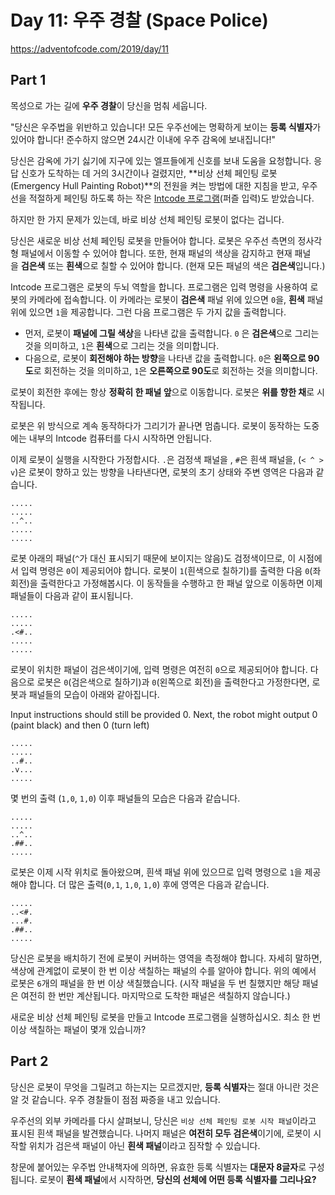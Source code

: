 # Day 11: 우주 경찰 (Space Police)
<https://adventofcode.com/2019/day/11>

## Part 1
목성으로 가는 길에 **우주 경찰**이 당신을 멈춰 세웁니다.

"당신은 우주법을 위반하고 있습니다! 모든 우주선에는 명확하게 보이는 **등록 식별자**가 있어야 합니다! 준수하지 않으면 24시간 이내에 우주 감옥에 보내집니다!"

당신은 감옥에 가기 싫기에 지구에 있는 엘프들에게 신호를 보내 도움을 요청합니다. 응답 신호가 도착하는 데 거의 3시간이나 걸렸지만, **비상 선체 페인팅 로봇(Emergency Hull Painting Robot)**의 전원을 켜는 방법에 대한 지침을 받고, 우주선을 적절하게 페인팅 하도록 하는 작은 [Intcode 프로그램](../day9)(퍼즐 입력)도 받았습니다.

하지만 한 가지 문제가 있는데, 바로 비상 선체 페인팅 로봇이 없다는 겁니다.

당신은 새로운 비상 선체 페인팅 로봇을 만들어야 합니다. 로봇은 우주선 측면의 정사각형 패널에서 이동할 수 있어야 합니다. 또한, 현재 패널의 색상을 감지하고 현재 패널을 **검은색** 또는 **흰색**으로 칠할 수 있어야 합니다. (현재 모든 패널의 색은 **검은색**입니다.)

Intcode 프로그램은 로봇의 두뇌 역할을 합니다. 프로그램은 입력 명령을 사용하여 로봇의 카메라에 접속합니다. 이 카메라는 로봇이 **검은색** 패널 위에 있으면 `0`을, **흰색** 패널 위에 있으면 `1`을 제공합니다. 그런 다음 프로그램은 두 가지 값을 출력합니다.

- 먼저, 로봇이 **패널에 그릴 색상**을 나타낸 값을 출력합니다. `0` 은 **검은색**으로 그리는 것을 의미하고, `1`은 **흰색**으로 그리는 것을 의미합니다.
- 다음으로, 로봇이 **회전해야 하는 방향**을 나타낸 값을 출력합니다. `0`은 **왼쪽으로 90도**로 회전하는 것을 의미하고, `1`은 **오른쪽으로 90도**로 회전하는 것을 의미합니다.

로봇이 회전한 후에는 항상 **정확히 한 패널 앞**으로 이동합니다. 로봇은 **위를 향한 채**로 시작됩니다.

로봇은 위 방식으로 계속 동작하다가 그리기가 끝나면 멈춥니다. 로봇이 동작하는 도중에는 내부의 Intcode 컴퓨터를 다시 시작하면 안됩니다.

이제 로봇이 실행을 시작한다 가정합시다. `.`은 검정색 패널을 , `#`은 흰색 패널을, (`< ^ > v`)은 로봇이 향하고 있는 방향을 나타낸다면, 로봇의 초기 상태와 주변 영역은 다음과 같습니다.

``` text
.....
.....
..^..
.....
.....
```

로봇 아래의 패널(`^`가 대신 표시되기 때문에 보이지는 않음)도 검정색이므로, 이 시점에서 입력 명령은 `0`이 제공되어야 합니다. 로봇이 `1`(흰색으로 칠하기)를 출력한 다음 `0`(좌회전)을 출력한다고 가정해봅시다. 이 동작들을 수행하고 한 패널 앞으로 이동하면 이제 패널들이 다음과 같이 표시됩니다.

``` text
.....
.....
.<#..
.....
.....
```

로봇이 위치한 패널이 검은색이기에, 입력 명령은 여전히 `0`으로 제공되어야 합니다. 다음으로 로봇은 `0`(검은색으로 칠하기)과 `0`(왼쪽으로 회전)을 출력한다고 가정한다면, 로봇과 패널들의 모습이 아래와 같아집니다.

Input instructions should still be provided 0. Next, the robot might output 0 (paint black) and then 0 (turn left)

``` text
.....
.....
..#..
.v...
.....
```

몇 번의 출력 (`1,0`, `1,0`) 이후 패널들의 모습은 다음과 같습니다.

``` text
.....
.....
..^..
.##..
.....
```

로봇은 이제 시작 위치로 돌아왔으며, 흰색 패널 위에 있으므로 입력 명령으로 `1`을 제공해야 합니다. 더 많은 출력(`0,1`, `1,0`, `1,0`) 후에 영역은 다음과 같습니다.

``` text
.....
..<#.
...#.
.##..
.....
```

당신은 로봇을 배치하기 전에 로봇이 커버하는 영역을 측정해야 합니다. 자세히 말하면, 색상에 관계없이 로봇이 한 번 이상 색칠하는 패널의 수를 알아야 합니다. 위의 예에서 로봇은 `6`개의 패널을 한 번 이상 색칠했습니다. (시작 패널을 두 번 칠했지만 해당 패널은 여전히 한 번만 계산됩니다. 마지막으로 도착한 패널은 색칠하지 않습니다.)

새로운 비상 선체 페인팅 로봇을 만들고 Intcode 프로그램을 실행하십시오. 최소 한 번 이상 색칠하는 패널이 몇개 있습니까?

## Part 2
당신은 로봇이 무엇을 그릴려고 하는지는 모르겠지만, **등록 식별자**는 절대 아니란 것은 알 것 같습니다. 우주 경찰들이 점점 짜증을 내고 있습니다.

우주선의 외부 카메라를 다시 살펴보니, 당신은 `비상 선체 페인팅 로봇 시작 패널`이라고 표시된 흰색 패널을 발견했습니다. 나머지 패널은 **여전히 모두 검은색**이기에, 로봇이 시작할 위치가 검은색 패널이 아닌 **흰색 패널**이라고 짐작할 수 있습니다.

창문에 붙어있는 우주법 안내책자에 의하면, 유효한 등록 식별자는 **대문자 8글자**로 구성됩니다. 로봇이 **흰색 패널**에서 시작하면, **당신의 선체에 어떤 등록 식별자를 그리나요?**